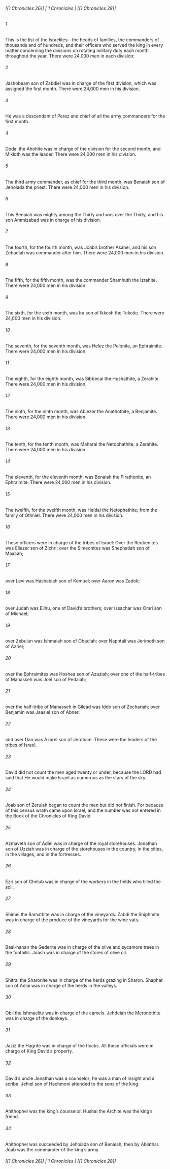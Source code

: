 ###### [[1 Chronicles 26]] | 1 Chronicles | [[1 Chronicles 28]]

###### 1
This is the list of the Israelites—the heads of families, the commanders of thousands and of hundreds, and their officers who served the king in every matter concerning the divisions on rotating military duty each month throughout the year. There were 24,000 men in each division:
###### 2
Jashobeam son of Zabdiel was in charge of the first division, which was assigned the first month. There were 24,000 men in his division.
###### 3
He was a descendant of Perez and chief of all the army commanders for the first month.
###### 4
Dodai the Ahohite was in charge of the division for the second month, and Mikloth was the leader. There were 24,000 men in his division.
###### 5
The third army commander, as chief for the third month, was Benaiah son of Jehoiada the priest. There were 24,000 men in his division.
###### 6
This Benaiah was mighty among the Thirty and was over the Thirty, and his son Ammizabad was in charge of his division.
###### 7
The fourth, for the fourth month, was Joab’s brother Asahel, and his son Zebadiah was commander after him. There were 24,000 men in his division.
###### 8
The fifth, for the fifth month, was the commander Shamhuth the Izrahite. There were 24,000 men in his division.
###### 9
The sixth, for the sixth month, was Ira son of Ikkesh the Tekoite. There were 24,000 men in his division.
###### 10
The seventh, for the seventh month, was Helez the Pelonite, an Ephraimite. There were 24,000 men in his division.
###### 11
The eighth, for the eighth month, was Sibbecai the Hushathite, a Zerahite. There were 24,000 men in his division.
###### 12
The ninth, for the ninth month, was Abiezer the Anathothite, a Benjamite. There were 24,000 men in his division.
###### 13
The tenth, for the tenth month, was Maharai the Netophathite, a Zerahite. There were 24,000 men in his division.
###### 14
The eleventh, for the eleventh month, was Benaiah the Pirathonite, an Ephraimite. There were 24,000 men in his division.
###### 15
The twelfth, for the twelfth month, was Heldai the Netophathite, from the family of Othniel. There were 24,000 men in his division.
###### 16
These officers were in charge of the tribes of Israel: Over the Reubenites was Eliezer son of Zichri; over the Simeonites was Shephatiah son of Maacah;
###### 17
over Levi was Hashabiah son of Kemuel; over Aaron was Zadok;
###### 18
over Judah was Elihu, one of David’s brothers; over Issachar was Omri son of Michael;
###### 19
over Zebulun was Ishmaiah son of Obadiah; over Naphtali was Jerimoth son of Azriel;
###### 20
over the Ephraimites was Hoshea son of Azaziah; over one of the half-tribes of Manasseh was Joel son of Pedaiah;
###### 21
over the half-tribe of Manasseh in Gilead was Iddo son of Zechariah; over Benjamin was Jaasiel son of Abner;
###### 22
and over Dan was Azarel son of Jeroham. These were the leaders of the tribes of Israel.
###### 23
David did not count the men aged twenty or under, because the LORD had said that He would make Israel as numerous as the stars of the sky.
###### 24
Joab son of Zeruiah began to count the men but did not finish. For because of this census wrath came upon Israel, and the number was not entered in the Book of the Chronicles of King David.
###### 25
Azmaveth son of Adiel was in charge of the royal storehouses. Jonathan son of Uzziah was in charge of the storehouses in the country, in the cities, in the villages, and in the fortresses.
###### 26
Ezri son of Chelub was in charge of the workers in the fields who tilled the soil.
###### 27
Shimei the Ramathite was in charge of the vineyards. Zabdi the Shiphmite was in charge of the produce of the vineyards for the wine vats.
###### 28
Baal-hanan the Gederite was in charge of the olive and sycamore trees in the foothills. Joash was in charge of the stores of olive oil.
###### 29
Shitrai the Sharonite was in charge of the herds grazing in Sharon. Shaphat son of Adlai was in charge of the herds in the valleys.
###### 30
Obil the Ishmaelite was in charge of the camels. Jehdeiah the Meronothite was in charge of the donkeys.
###### 31
Jaziz the Hagrite was in charge of the flocks. All these officials were in charge of King David’s property.
###### 32
David’s uncle Jonathan was a counselor; he was a man of insight and a scribe. Jehiel son of Hachmoni attended to the sons of the king.
###### 33
Ahithophel was the king’s counselor. Hushai the Archite was the king’s friend.
###### 34
Ahithophel was succeeded by Jehoiada son of Benaiah, then by Abiathar. Joab was the commander of the king’s army.

###### [[1 Chronicles 26]] | 1 Chronicles | [[1 Chronicles 28]]
